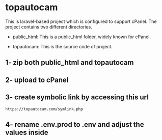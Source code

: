 # topautocam

This is laravel-based project which is configured to support cPanel.
The project contains two different directories.

- public_html: This is a public_html folder, widely known for cPanel.

- topautocam: This is the source code of project.

## 1- zip both public_html and topautocam

## 2- upload to cPanel

## 3- create symbolic link by accessing this url

``
https://topautocam.com/symlink.php
``

## 4- rename .env.prod to .env and adjust the values inside

